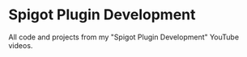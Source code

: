 # Spigot Plugin Development
All code and projects from my "Spigot Plugin Development" YouTube videos.
